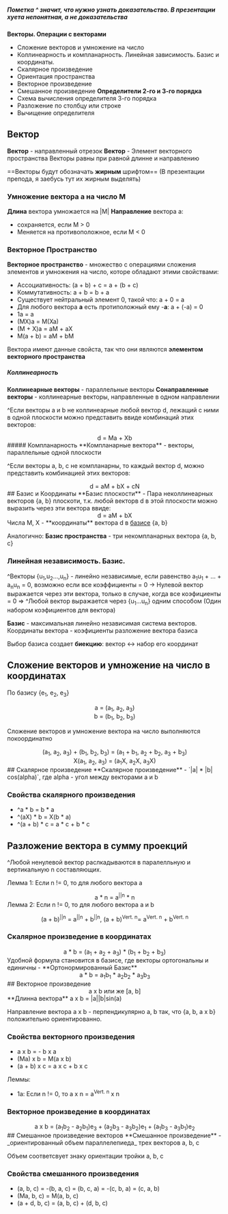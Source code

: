 ##### Пометка ^ значит, что нужно узнать доказательство. В презентации хуета непонятная, а не доказательства

**Векторы. Операции с векторами**
- Сложение векторов и умножение на число
- Коллинеарность и компланарность. Линейная зависимость. Базис и координаты.
- Скалярное произведение
- Ориентация пространства
- Векторное произведение
- Смешанное произведение
**Определители 2-го и 3-го порядка**
- Схема вычисления определителя 3-го порядка
- Разложение по столбцу или строке
- Вычищение определителя

## Вектор
**Вектор** - направленный отрезок
**Вектор** - Элемент векторного пространства
Векторы равны при равной длинне и направлению

==Векторы будут обозначать **жирным** шрифтом== (В презентации препода, я заебусь тут их жирным выделять)
### Умножение вектора a на число M
**Длина** вектора умножается на |M|
**Направление** вектора а:
- сохраняется, если M > 0
- Меняется на противоположное, если M < 0

### Векторное Пространство
**Векторное пространство** - множество с операциями сложения элементов и умножения на число, которе обладают этими свойствами:
- Ассоциативность: (a + b) + c = a + (b + c)
- Коммутативность: a + b = b + a
- Существует нейтральный элемент 0, такой что: a + 0 = a
- Для любого вектора **а** есть протиположный ему -**a**: a + (-a) = 0
- 1a = a
- (MX)a = M(Xa)
- (M + X)a = aM + aX
- M(a + b) = aM + bM

Вектора имеют данные свойста, так что они являются **элементом векторного пространства**

##### Коллинеарность
**Коллинеарные векторы** - параллельные векторы
**Сонаправленные векторы** - коллинеарные векторы, направленные в одном направлении

^Если векторы a и b не коллинеарные любой вектор d, лежащий с ними в одной плоскости можно представить ввиде комбинаций этих векторов:
<center>d = Ma + Xb</center>
##### Компланарность
**Компланарные вектора** - векторы, параллельные одной плоскости

^Если векторы a, b, c не компланарны, то каждый вектор d, можно представить комбинацией этих векторов:
<center>d = aM + bX + cN</center>
## Базис и Координаты
**Базис плоскости** - Пара неколлинеарных векторов {a, b} плоскоти, т.к. любой векторв d в этой плоскости можно выразить через эти вектора ввиде:
<center>d = aM + bX</center>
Числа M, X - **координаты** вектора d в <u>базисе</u> {a, b}

Аналогично:
**Базис пространства** - три некомпланарных вектора {a, b, c}

### Линейная независимость. Базис.
^Векторы {u<sub>1</sub>,u<sub>2</sub>...,u<sub>n</sub>} - линейно независимые, если равенство a<sub>1</sub>u<sub>1</sub> + ... + a<sub>n</sub>u<sub>n</sub> = 0, возможно если все коэффициенты = 0
-> Нулевой вектор выражается через эти вектора, только в случае, когда все коэфициенты = 0
=> ^Любой вектор выражается через {u<sub>1</sub>...u<sub>n</sub>} одним способом (Один набором коэфициентов для вектора)

**Базис** - максимальная линейно независимая система векторов.
Координаты вектора - коэфициенты разложение вектора базиса

Выбор базиса создает **биекцию**:
вектор <-> набор его координат

## Сложение векторов и умножение на число в координатах

По базису {e<sub>1</sub>, e<sub>2</sub>, e<sub>3</sub>}
<center>a = (a<sub>1</sub>, a<sub>2</sub>, a<sub>3</sub>)</center>
<center>b = (b<sub>1</sub>, b<sub>2</sub>, b<sub>3</sub>)</center>

Сложение векторов и умножение вектора на число выполняются покоординатно
<center>(a<sub>1</sub>, a<sub>2</sub>, a<sub>3</sub>) + (b<sub>1</sub>, b<sub>2</sub>, b<sub>3</sub>) = (a<sub>1</sub> + b<sub>1</sub>, a<sub>2</sub> + b<sub>2</sub>, a<sub>3</sub> + b<sub>3</sub>)</center>
<center>X(a<sub>1</sub>, a<sub>2</sub>, a<sub>3</sub>) = (a<sub>1</sub>X, a<sub>2</sub>X, a<sub>3</sub>X)</center>
## Скалярное произведение
**Скалярное произведение** - `|a| * |b| cos(alpha)`, где alpha - угол между векторами a и b

### Свойства скалярного произведения
- ^a * b = b * a
- ^(aX) * b = X(b * a)
- ^(a + b) * c = a * c + b * c

## Разложение вектора в сумму проекций
^Любой ненулевой вектор раслкадываются в паралелльную и вертикальную n составляющих.

Лемма 1: Если n != 0, то для любого вектора а
	<center>a * n = a<sup>||n</sup> * n</center>
Лемма 2: Если n != 0, то для любого вектора a и b
<center>(a + b)<sup>||n</sup> = a<sup>||n</sup> + b<sup>||n</sup>, (a + b)<sup>Vert. n</sup>= a<sup>Vert. n</sup> + b<sup>Vert. n</sup></center>

### Скалярное произведение в координатах
<center>a * b = (a<sub>1</sub> + a<sub>2</sub> + a<sub>3</sub>) * (b<sub>1</sub> + b<sub>2</sub> + b<sub>3</sub>)</centeR>
Удобной формула становится в базисе, где векторы ортогональны и единичны - **Ортонормированный Базис**
<center>a * b = a<sub>1</sub>b<sub>1</sub> * a<sub>2</sub>b<sub>2</sub> * a<sub>3</sub>b<sub>3</sub></center>
## Векторное произведение
<center>a x b или же [a, b]</center>
**Длинна вектора** a x b = |a||b|sin(a)

Направление вектора a x b - перпендикулярно a, b так, что {a, b, a x b} положительно ориентированно.

### Свойства векторного произведения
- a x b = - b x a
- (Ma) x b = M(a x b)
- (a + b) x c = a x c + b x c

Леммы:
- 1а: Если n != 0, то a x n = a<sup>Vert. n</sup> x n

### Векторное произведение в координатах
<center>a x b = (a<sub>1</sub>b<sub>2</sub> - a<sub>2</sub>b<sub>1</sub>)e<sub>3</sub> + (a<sub>2</sub>b<sub>3</sub> - a<sub>3</sub>b<sub>2</sub>)e<sub>1</sub> + (a<sub>1</sub>b<sub>3</sub> - a<sub>3</sub>b<sub>1</sub>)e<sub>2</sub></center>
## Смешанное произведение векторов
**Смешанное произведение** - _ориентированный объем параллелепиеда_ трех векторов a, b, c

Объем соответсвует знаку ориентации тройки a, b, c

### Cвойства смешанного произведения
- (a, b, c) = -(b, a, c) = (b, c, a) = -(c, b, a) = (c, a, b)
- (Ma, b, c) = M(a, b, c)
- (a + d, b, c) = (a, b, c) + (d, b, c)
